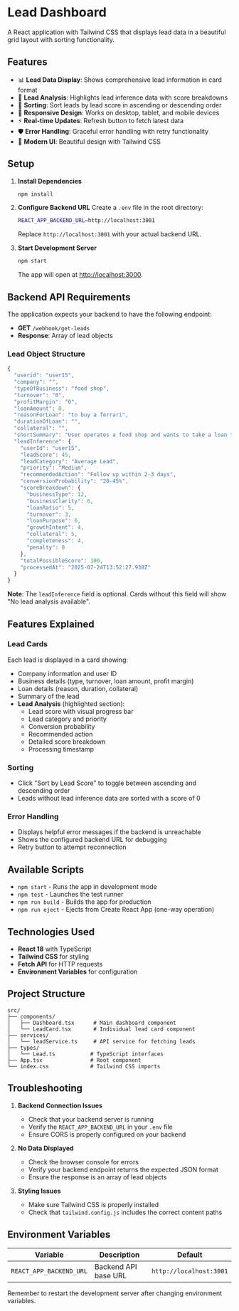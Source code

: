 # Lead Dashboard

A React application with Tailwind CSS that displays lead data in a beautiful grid layout with sorting functionality.

## Features

- 📊 **Lead Data Display**: Shows comprehensive lead information in card format
- 🎯 **Lead Analysis**: Highlights lead inference data with score breakdowns
- 🔄 **Sorting**: Sort leads by lead score in ascending or descending order
- 📱 **Responsive Design**: Works on desktop, tablet, and mobile devices
- ⚡ **Real-time Updates**: Refresh button to fetch latest data
- 🛡️ **Error Handling**: Graceful error handling with retry functionality
- 🎨 **Modern UI**: Beautiful design with Tailwind CSS

## Setup

1. **Install Dependencies**
   ```bash
   npm install
   ```

2. **Configure Backend URL**
   Create a `.env` file in the root directory:
   ```bash
   REACT_APP_BACKEND_URL=http://localhost:3001
   ```
   
   Replace `http://localhost:3001` with your actual backend URL.

3. **Start Development Server**
   ```bash
   npm start
   ```

   The app will open at [http://localhost:3000](http://localhost:3000).

## Backend API Requirements

The application expects your backend to have the following endpoint:

- **GET** `/webhook/get-leads`
- **Response**: Array of lead objects

### Lead Object Structure

```typescript
{
  "userid": "user15",
  "company": "",
  "typeOfBusiness": "food shop",
  "turnover": "0",
  "profitMargin": "0",
  "loanAmount": 0,
  "reasonForLoan": "to buy a ferrari",
  "durationOfLoan": "",
  "collateral": "",
  "shortSummary": "User operates a food shop and wants to take a loan to buy a Ferrari.",
  "leadInference": {
    "userId": "user15",
    "leadScore": 45,
    "leadCategory": "Average Lead",
    "priority": "Medium",
    "recommendedAction": "Follow up within 2-3 days",
    "conversionProbability": "20-45%",
    "scoreBreakdown": {
      "businessType": 12,
      "businessClarity": 6,
      "loanRatio": 5,
      "turnover": 3,
      "loanPurpose": 6,
      "growthIntent": 4,
      "collateral": 5,
      "completeness": 4,
      "penalty": 0
    },
    "totalPossibleScore": 100,
    "processedAt": "2025-07-24T13:52:27.938Z"
  }
}
```

**Note**: The `leadInference` field is optional. Cards without this field will show "No lead analysis available".

## Features Explained

### Lead Cards
Each lead is displayed in a card showing:
- Company information and user ID
- Business details (type, turnover, loan amount, profit margin)
- Loan details (reason, duration, collateral)
- Summary of the lead
- **Lead Analysis** (highlighted section):
  - Lead score with visual progress bar
  - Lead category and priority
  - Conversion probability
  - Recommended action
  - Detailed score breakdown
  - Processing timestamp

### Sorting
- Click "Sort by Lead Score" to toggle between ascending and descending order
- Leads without lead inference data are sorted with a score of 0

### Error Handling
- Displays helpful error messages if the backend is unreachable
- Shows the configured backend URL for debugging
- Retry button to attempt reconnection

## Available Scripts

- `npm start` - Runs the app in development mode
- `npm test` - Launches the test runner
- `npm run build` - Builds the app for production
- `npm run eject` - Ejects from Create React App (one-way operation)

## Technologies Used

- **React 18** with TypeScript
- **Tailwind CSS** for styling
- **Fetch API** for HTTP requests
- **Environment Variables** for configuration

## Project Structure

```
src/
├── components/
│   ├── Dashboard.tsx      # Main dashboard component
│   └── LeadCard.tsx       # Individual lead card component
├── services/
│   └── leadService.ts     # API service for fetching leads
├── types/
│   └── Lead.ts           # TypeScript interfaces
├── App.tsx               # Root component
└── index.css             # Tailwind CSS imports
```

## Troubleshooting

1. **Backend Connection Issues**
   - Check that your backend server is running
   - Verify the `REACT_APP_BACKEND_URL` in your `.env` file
   - Ensure CORS is properly configured on your backend

2. **No Data Displayed**
   - Check the browser console for errors
   - Verify your backend endpoint returns the expected JSON format
   - Ensure the response is an array of lead objects

3. **Styling Issues**
   - Make sure Tailwind CSS is properly installed
   - Check that `tailwind.config.js` includes the correct content paths

## Environment Variables

| Variable | Description | Default |
|----------|-------------|---------|
| `REACT_APP_BACKEND_URL` | Backend API base URL | `http://localhost:3001` |

Remember to restart the development server after changing environment variables.
